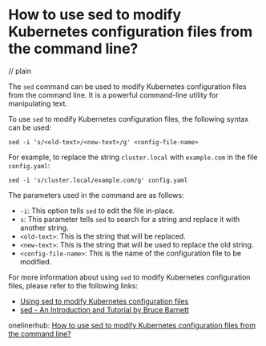 # How to use sed to modify Kubernetes configuration files from the command line?
// plain

The `sed` command can be used to modify Kubernetes configuration files from the command line. It is a powerful command-line utility for manipulating text.

To use `sed` to modify Kubernetes configuration files, the following syntax can be used:

```
sed -i 's/<old-text>/<new-text>/g' <config-file-name>
```

For example, to replace the string `cluster.local` with `example.com` in the file `config.yaml`:

```
sed -i 's/cluster.local/example.com/g' config.yaml
```

The parameters used in the command are as follows:

- `-i`: This option tells `sed` to edit the file in-place.
- `s`: This parameter tells `sed` to search for a string and replace it with another string.
- `<old-text>`: This is the string that will be replaced.
- `<new-text>`: This is the string that will be used to replace the old string.
- `<config-file-name>`: This is the name of the configuration file to be modified.

For more information about using `sed` to modify Kubernetes configuration files, please refer to the following links:

- [Using sed to modify Kubernetes configuration files](https://kubernetes.io/docs/tasks/administer-cluster/configure-update-cluster/#using-sed-to-modify-kubernetes-configuration-files)
- [sed - An Introduction and Tutorial by Bruce Barnett](http://www.grymoire.com/Unix/Sed.html)

onelinerhub: [How to use sed to modify Kubernetes configuration files from the command line?](https://onelinerhub.com/cli-sed/how-to-use-sed-to-modify-kubernetes-configuration-files-from-the-command-line)